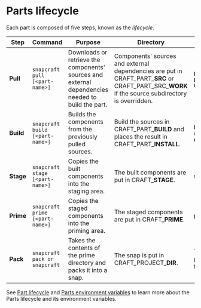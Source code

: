 # Parts lifecycle

Each part is composed of five steps, known as the *lifecycle*.

| Step | Command | Purpose | Directory  | Path
| ----------- | ----------- | ----------- | ----------- | ----------- |
| **Pull** | `snapcraft pull [<part-name>]` | Downloads or retrieve the components' sources and external dependencies needed to build the part. | Components' sources and external dependencies are put in CRAFT_PART_**SRC** or CRAFT_PART_SRC_**WORK** if the source subdirectory is overridden. | **`parts/<part-name>/src`** or **`parts/<part-name>/src/<subdirectory>`**  |
| **Build** | `snapcraft build [<part-name>]` | Builds the components from the previously pulled sources. | Build the sources in CRAFT_PART_**BUILD** and places the result in CRAFT_PART_**INSTALL**. | **`parts/<part-name>/build`** and **`parts/<part-name>/install`** |
| **Stage** | `snapcraft stage [<part-name>]` | Copies the built components into the staging area. | The built components are put in CRAFT_**STAGE**. | **`stage`** |
| **Prime** | `snapcraft prime [<part-name>]` | Copies the staged components into the priming area. | The staged components are put in CRAFT_**PRIME**. | **`prime`** |
| **Pack** | `snapcraft pack or snapcraft` | Takes the contents of the prime directory and packs it into a snap. | The snap is put in CRAFT_PROJECT_**DIR**. | The path to the current project’s subtree in the filesystem. |

See [Part lifecycle](/t/parts-lifecycle/12231) and [Parts environment variables](/t/parts-environment-variables/12271) to learn more about the Parts lifecycle and its environment variables.
